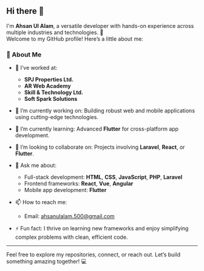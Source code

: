 ## Hi there 👋

I'm **Ahsan Ul Alam**, a versatile developer with hands-on experience across multiple industries and technologies. 🚀  
Welcome to my GitHub profile! Here’s a little about me:  

### 🌟 About Me
- 💼 I’ve worked at:  
  - **SPJ Properties Ltd.**  
  - **AR Web Academy**  
  - **Skill & Technology Ltd.**  
  - **Soft Spark Solutions**  

- 🔭 I’m currently working on: Building robust web and mobile applications using cutting-edge technologies.  
- 🌱 I’m currently learning: Advanced **Flutter** for cross-platform app development.  
- 👯 I’m looking to collaborate on: Projects involving **Laravel**, **React**, or **Flutter**.  
- 💬 Ask me about:  
  - Full-stack development: **HTML**, **CSS**, **JavaScript**, **PHP**, **Laravel**  
  - Frontend frameworks: **React**, **Vue**, **Angular**  
  - Mobile app development: **Flutter**  
- 📫 How to reach me:  
  - Email: [ahsanulalam.500@gmail.com](mailto:ahsanulalam.500@gmail.com)  

- ⚡ Fun fact: I thrive on learning new frameworks and enjoy simplifying complex problems with clean, efficient code.  

---

Feel free to explore my repositories, connect, or reach out. Let’s build something amazing together! 💻
